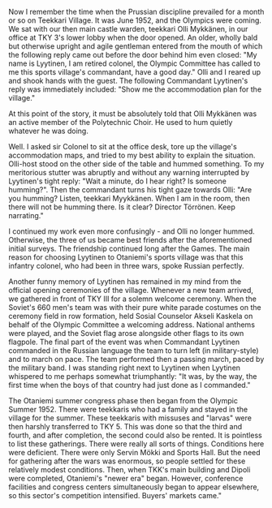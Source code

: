 
Now I remember the time when the Prussian discipline prevailed for a month or so on Teekkari Village. It was June 1952, and the Olympics were coming. We sat with our then main castle warden, teekkari Olli Mykkänen, in our office at TKY 3's lower lobby when the door opened. An older, wholly bald but otherwise upright and agile gentleman entered from the mouth of which the following reply came out before the door behind him even closed: "My name is Lyytinen, I am retired colonel, the Olympic Committee has called to me this sports village's commandant, have a good day." Olli and I reared up and shook hands with the guest. The following Commandant Lyytinen's reply was immediately included: "Show me the accommodation plan for the village."

At this point of the story, it must be absolutely told that Olli Mykkänen was an active member of the Polytechnic Choir. He used to hum quietly whatever he was doing.

Well. I asked sir Colonel to sit at the office desk, tore up the village's accommodation maps, and tried to my best ability to explain the situation. Olli-host stood on the other side of the table and hummed something. To my meritorious stutter was abruptly and without any warning interrupted by Lyytinen's tight reply: "Wait a minute, do I hear right? Is someone humming?". Then the commandant turns his tight gaze towards Olli: "Are you humming? Listen, teekkari Myykkänen. When I am in the room, then there will not be humming there. Is it clear? Director Törrönen. Keep narrating."

I continued my work even more confusingly - and Olli no longer hummed. Otherwise, the three of us became best friends after the aforementioned initial surveys. The friendship continued long after the Games. The main reason for choosing Lyytinen to Otaniemi's sports village was that this infantry colonel, who had been in three wars, spoke Russian perfectly.

Another funny memory of Lyytinen has remained in my mind from the official opening ceremonies of the village. Whenever a new team arrived, we gathered in front of TKY III for a solemn welcome ceremony. When the Soviet's 660 men's team was with their pure white parade costumes on the ceremony field in row formation, held Sosial Counselor Akseli Kaskela on behalf of the Olympic Committee a welcoming address. National anthems were played, and the Soviet flag arose alongside other flags to its own flagpole. The final part of the event was when Commandant Lyytinen commanded in the Russian language the team to turn left (in military-style) and to march on pace. The team performed then a passing march, paced by the military band. I was standing right next to Lyytinen when Lyytinen whispered to me perhaps somewhat triumphantly: "It was, by the way, the first time when the boys of that country had just done as I commanded."

The Otaniemi summer congress phase then began from the Olympic Summer 1952. There were teekkaris who had a family and stayed in the village for the summer. These teekkaris with missuses and "larvas" were then harshly transferred to TKY 5.  This was done so that the third and fourth, and after completion, the second could also be rented. It is pointless to list these gatherings. There were really all sorts of things. Conditions here were deficient. There were only Servin Mökki and Sports Hall. But the need for gathering after the wars was enormous, so people settled for these relatively modest conditions. Then, when TKK's main building and Dipoli were completed, Otaniemi's "newer era" began. However, conference facilities and congress centers simultaneously began to appear elsewhere, so this sector's competition intensified. Buyers' markets came."